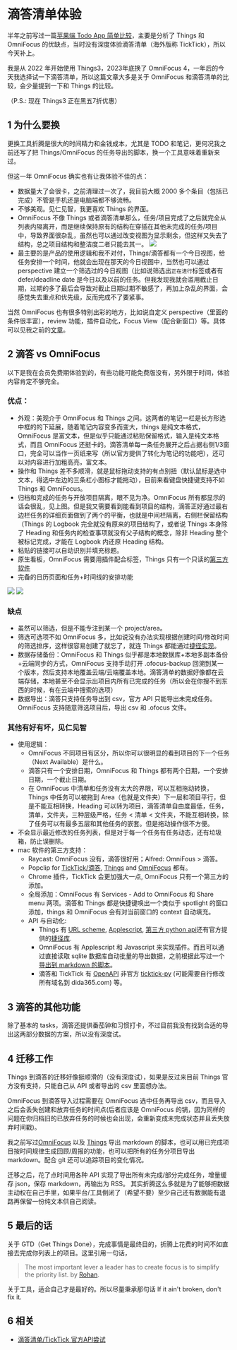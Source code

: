 # 滴答清单体验

半年之前写过一篇[苹果端 Todo App 简单比较](https://yinan.me/todo-app.html)，主要是分析了 Things 和 OmniFocus 的优缺点，当时没有深度体验滴答清单（海外版称 TickTick），所以今天补上。

我是从 2022 年开始使用 Things3，2023年底换了 OmniFocus 4，一年后的今天我选择试一下滴答清单，所以这篇文章大多是关于 OmniFocus 和滴答清单的比较，会少量提到一下和 Things 的比较。

（P.S.: 现在 Things3 正在黑五7折优惠）

## 1 为什么要换

更换工具折腾是很大的时间精力和金钱成本，尤其是 TODO 和笔记，更何况我之前还写了把 Things/OmniFocus 的任务导出的脚本，换一个工具意味着重新来过。

但这一年 OmniFocus 确实也有让我体验不佳的点：
- 数据量大了会很卡，之前清理过一次了，我目前大概 2000 多个条目（包括已完成）不管是手机还是电脑端都不够流畅。
- 不够美观。见仁见智，我更喜欢 Things 的界面。
- OmniFocus 不像 Things 或者滴答清单那么，任务/项目完成了之后就完全从列表内隔离开，而是继续保持原有的结构在穿插在其他未完成的任务/项目中，导致界面很杂乱，虽然也可以通过改变视图为显示剩余，但这样又失去了结构，总之项目结构和整洁度二者只能去其一。
![](../output/pics/Omnifocus-random.png)
- 最主要的是产品的使用逻辑和我不对付，Things/滴答都有一个今日视图，给任务安排一个时间，他就会出现在那天的今日视图中，当然也可以通过 perspective 建立一个筛选过的今日视图（比如说筛选出`正在进行`标签或者有 defer/deadline date 是今日以及以前的任务。但我发现我就会滥用截止日期，过期的多了最后会导致对截止日期过期不敏感了，再加上杂乱的界面，会感觉失去重点和优先级，反而完成不了要紧事。

当然 OmniFocus 也有很多特别出彩的地方，比如说自定义 perspective（里面的条件很丰富），review 功能，插件自动化，Focus View（配合新窗口）等。具体可以见我之前的[文章](https://yinan.me/todo-app.html)。

## 2 滴答 vs OmniFocus

以下是我在会员免费期体验到的，有些功能可能免费版没有，另外限于时间，体验内容肯定不够完全。

### 优点：
- 外观：美观介于 OmniFocus 和 Things 之间。这两者的笔记一栏是长方形选中框的的下延展，随着笔记内容变多而变大，things 是纯文本格式， OmniFocus 是富文本，但是似乎只能通过粘贴保留格式，输入是纯文本格式，而且 OmniFocus 还挺卡的。滴答清单每一条任务展开之后占据右侧1/3窗口，完全可以当作一页纸来写（所以官方提供了转化为笔记的功能吧），还可以对内容进行加粗高亮，富文本。
- 操作和 Things 差不多顺滑，就是鼠标拖动支持的有点别扭（默认鼠标是选中文本，得选中左边的三条杠小图标才能拖动），目前来看键盘快捷键支持不如 Things 和 OmniFocus。
- 归档和完成的任务与开放项目隔离，眼不见为净。OmniFocus 所有都显示的话会很乱，见上图。但是我又需要看到能看到项目的结构，滴答正好通过最右边栏任务的详细页面做到了两个的平衡，也就是中间栏隔离，右侧栏保留结构（Things 的 Logbook 完全就没有原来的项目结构了，或者说 Things 本身除了 Heading 和任务内的检查事项就没有父子结构的概念，除非 Heading 整个被标记完成，才能在 Logbook 内还原 Heading 结构。
- 粘贴的链接可以自动识别并填充标题。
- 原生看板，OmniFocus 需要用插件配合标签，Things 只有一个只读的[第三方软件](https://apps.apple.com/gb/app/kanbanview/id1507458952)
- 完备的日历页面和任务+时间线的安排功能

![](../output/pics/ticktick.png)
![](../output/pics/things-heading.png)

### 缺点
- 虽然可以筛选，但是不能专注到某一个 project/area。
- 筛选可选项不如 OmniFocus 多，比如说没有办法实现根据创建时间/修改时间的筛选排序，这样很容易创建了就忘了，就连 Things 都能通过[捷径实现](https://www.icloud.com/shortcuts/967cbbc1c61546e4a869da6b35b59060)。
- 数据存储备份：OmniFocus 和 Things 似乎都是本地数据库+本地多副本备份+云端同步的方式，OmniFocus 支持手动打开 .ofocus-backup 回溯到某一个版本，然后支持本地覆盖云端/云端覆盖本地。滴答清单的数据好像都在云端存储，本地甚至不会显示出项目内所有已完成的任务（所以会在你搜不到东西的时候，有在云端中搜索的选项）
- 数据导出：滴答只支持任务导出到 csv，官方 API 只能导出未完成任务。OmniFocus 支持随意筛选项目后，导出 csv 和 .ofocus 文件。

### 其他有好有坏，见仁见智
- 使用逻辑：
  - OmniFocus 不同项目有区分，所以你可以很明显的看到项目的下一个任务（Next Available）是什么。
  - 滴答只有一个安排日期，OmniFocus 和 Things 都有两个日期，一个安排日期，一个截止日期。
  - 在 OmniFocus 中清单和任务没有太大的界限，可以互相拖动转换，Things 中任务可以被拖到 Area（也就是文件夹）下一层和项目平行，但是不能互相转换，Heading 可以转为项目，滴答清单自由度最低，任务，清单，文件夹，三种层级严格，任务 < 清单 < 文件夹，不能互相转换，除了任务可以有最多五层和其他任务的嵌套。但是拖动操作很不方便。
- 不会显示最近修改的任务列表，但是对于每一个任务有任务动态，还有垃圾箱，防止误删除。
- mac 软件的第三方支持：
  - Raycast: OmniFocus 没有，滴答很好用；Alfred: OmniFous > 滴答。
  - Popclip for [TickTick/滴答](https://www.popclip.app/extensions/x/htd93q), [Things](https://www.popclip.app/extensions/x/2xsjgt) and [OmniFocus](https://www.popclip.app/extensions/x/69vkqz) 都有。
  - Chrome 插件，TickTick 会更加强大一点, OmniFocus 只有一个第三方的添加。
  - 全局添加：OmniFocus 有 Services - Add to OmniFocus 和 Share menu 两项。滴答和 Things 都是快捷键唤出一个类似于 spotlight 的窗口添加，things 和 OmniFocus 会有对当前窗口的 context 自动填充。
  - API 与自动化: 
    - Things 有 [URL scheme](https://culturedcode.com/things/support/articles/2803573/), [Applescript](https://culturedcode.com/things/support/articles/2803572/), [第三方 python api](https://github.com/thingsapi/things.py)还有官方提供的[捷径库](https://culturedcode.com/things/support/articles/2955145/).
    - OmniFocus 有 Applescript 和 Javascript 来实现插件。而且可以通过直接读取 sqlite 数据库自动批量的导出数据，之前根据此写过一个[导出到 markdown 的脚本](https://github.com/yinan-c/Omnifocus-export-markdown)。
    - 滴答和 TickTick 有 [OpenAPI](https://developer.dida365.com/docs#/openapi) 非官方 [ticktick-py](https://github.com/lazeroffmichael/ticktick-py) (可能需要自行修改所有域名到 dida365.com) 等。

## 3 滴答的其他功能

除了基本的 tasks，滴答还提供番茄钟和习惯打卡，不过目前我没有找到合适的导出这两部分数据的方案，所以没有深度试。

## 4 迁移工作

Things 到滴答的迁移好像挺顺滑的（没有深度试），如果是反过来目前 Things 官方没有支持，只能自己从 API 或者导出的 csv 里面想办法。

OmniFocus 到滴答导入过程需要在 OmniFocus 选中任务再导出 csv，而且导入之后会丢失创建和放弃任务的时间点(后者应该是 OmniFocus 的锅，因为同样的问题在你归档旧的已放弃任务的时候也会出现，会重新变成未完成状态并且丢失放弃时间戳)。

我之前写过[OmniFocus](https://github.com/yinan-c/Omnifocus-export-markdown) 以及 [Things](https://github.com/yinan-c/things2md) 导出 markdown 的脚本，也可以用已完成项目按时间规律生成回顾/周报的功能，也可以把所有的任务分项目导出 markdown。配合 git 还可以追踪项目的变化情况。

迁移之后，花了点时间用各种 API 实现了导出所有未完成/部分完成任务，增量缓存 json，保存 markdown，再输出为 RSS。
其实折腾这么多就是为了能够把数据主动权在自己手里，如果平台/工具倒闭了（希望不要）至少自己还有数据能有退路再保留一份纯文本供自己阅读。

## 5 最后的话

关于 GTD（Get Things Done），完成事情是最终目的，折腾上花费的时间不如直接去完成你列表上的项目。这里引用一句话，

> The most important lever a leader has to create focus is to simplify the priority list. by [Rohan](https://alearningaday.blog/2024/11/21/creating-focus/).

关于工具，适合自己才是最好的。所以尽量秉承那句话 If it ain't broken, don't fix it.

## 6 相关

- [滴答清单/TickTick 官方API尝试](https://juejin.cn/post/7376484708547870731)
